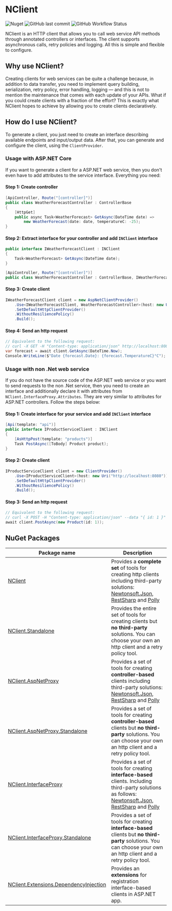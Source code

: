 # NClient
![Nuget](https://img.shields.io/nuget/v/NClient)
![GitHub last commit](https://img.shields.io/github/last-commit/nclient/nclient)
![GitHub Workflow Status](https://img.shields.io/github/workflow/status/nclient/nclient/Test)

NClient is an HTTP client that allows you to call web service API methods through annotated controllers or interfaces. The client supports asynchronous calls, retry policies and logging. All this is  simple and flexible to configure.

## Why use NClient?
Creating clients for web services can be quite a challenge because, in addition to data transfer, you need to implement query building, serialization, retry policy, error handling, logging — and this is not to mention the maintenance that comes with each update of your APIs. What if you could create clients with a fraction of the effort? This is exactly what NClient hopes to achieve by allowing you to create clients declaratively.

## How do I use NClient?
To generate a client, you just need to create an interface describing available endpoints and input/output data. After that, you can generate and configure the client, using the `ClientProvider`.
### Usage with ASP.NET Core
If you want to generate a client for a ASP.NET web service, then you don't even have to add attributes to the service interface. Everything you need:
#### Step 1: Create controller
```C#
[ApiController, Route("[controller]")]
public class WeatherForecastController : ControllerBase
{
    [HttpGet]
    public async Task<WeatherForecast> GetAsync(DateTime date) =>
        new WeatherForecast(date: date, temperatureC: -25);
}
```
#### Step 2: Extract interface for your controller and add `INClient` interface
```C#
public interface IWeatherForecastClient : INClient
{
    Task<WeatherForecast> GetAsync(DateTime date);
}

[ApiController, Route("[controller]")]
public class WeatherForecastController : ControllerBase, IWeatherForecastClient { ... }
```
#### Step 3: Create client
```C#
IWeatherForecastClient client = new AspNetClientProvider()
    .Use<IWeatherForecastClient, WeatherForecastController>(host: new Uri("http://localhost:8080"))
    .SetDefaultHttpClientProvider()
    .WithoutResiliencePolicy()
    .Build();
```
#### Step 4: Send an http request
```C#
// Equivalent to the following request: 
// curl -X GET -H "Content-type: application/json" http://localhost:8080/WeatherForecast?date=2021-03-13T00:15Z
var forecast = await client.GetAsync(DateTime.Now);
Console.WriteLine($"Date {forecast.Date}: {forecast.TemperatureC}°C");
```
### Usage with non .Net web service
If you do not have the source code of the ASP.NET web service or you want to send requests to the non .Net service, then you need to create an interface and additionally declare it with attributes from `NClient.InterfaceProxy.Attributes`. They are very similar to attributes for ASP.NET controllers. Follow the steps below:
#### Step 1: Create interface for your service and add `INClient` interface
```C#
[Api(template: "api")]
public interface IProductServiceClient : INClient
{
    [AsHttpPost(template: "products")]
    Task PostAsync([ToBody] Product product);
}
```
#### Step 2: Create client
```C#
IProductServiceClient client = new ClientProvider()
    .Use<IProductServiceClient>(host: new Uri("http://localhost:8080"))
    .SetDefaultHttpClientProvider()
    .WithoutResiliencePolicy()
    .Build();
```
#### Step 3: Send an http request
```C#
// Equivalent to the following request: 
// curl -X POST -H "Content-type: application/json" --data "{ id: 1 }" http://localhost:8080/api/products
await client.PostAsync(new Product(id: 1));
```

## NuGet Packages
| Package name                                                                                                     | Description                                              |
| ---------------------------------------------------------------------------------------------------------------- | -------------------------------------------------------- |
| [NClient](https://www.nuget.org/packages/NClient)                                                                | Provides a **complete set** of tools for creating http clients including third-party solutions: [Newtonsoft.Json](https://github.com/JamesNK/Newtonsoft.Json), [RestSharp](https://github.com/restsharp/RestSharp) and [Polly](https://github.com/App-vNext/Polly) |
| [	NClient.Standalone](https://www.nuget.org/packages/NClient.Standalone)                                         | Provides the entire set of tools for creating clients but **no third-party** solutions. You can choose your own an http client and a retry policy tool. |
| [NClient.AspNetProxy](https://www.nuget.org/packages/NClient.AspNetProxy)                                        | Provides a set of tools for creating **controller-based** clients including third-party solutions: [Newtonsoft.Json](https://github.com/JamesNK/Newtonsoft.Json), [RestSharp](https://github.com/restsharp/RestSharp) and [Polly](https://github.com/App-vNext/Polly) |
| [NClient.AspNetProxy.Standalone](https://www.nuget.org/packages/NClient.AspNetProxy.Standalone)                  | Provides a set of tools for creating **controller-based** clients but **no third-party** solutions. You can choose your own an http client and a retry policy tool. |
| [NClient.InterfaceProxy](https://www.nuget.org/packages/NClient.InterfaceProxy)                                  | Provides a set of tools for creating **interface-based** clients. Including third-party solutions as follows: [Newtonsoft.Json](https://github.com/JamesNK/Newtonsoft.Json), [RestSharp](https://github.com/restsharp/RestSharp) and [Polly](https://github.com/App-vNext/Polly)  |
| [NClient.InterfaceProxy.Standalone](https://www.nuget.org/packages/NClient.InterfaceProxy.Standalone)            | Provides a set of tools for creating **interface-based** clients but **no third-party** solutions. You can choose your own an http client and a retry policy tool. |
| [NClient.Extensions.DependencyInjection](https://www.nuget.org/packages/NClient.Extensions.DependencyInjection)  | Provides an **extensions** for registration interface-based clients in ASP.NET app. |
